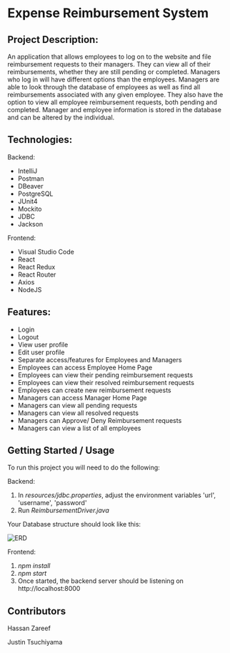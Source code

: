 # Expense Reimbursement System

## Project Description:

An application that allows employees to log on to the website and file reimbursement requests to their managers. They can view all of their reimbursements, whether they are still pending or completed. Managers who log in will have different options than the employees. Managers are able to look through the database of employees as well as find all reimbursements associated with any given employee. They also have the option to view all employee reimbursement requests, both pending and completed. Manager and employee information is stored in the database and can be altered by the individual.

## Technologies:

Backend:
* IntelliJ
* Postman
* DBeaver
* PostgreSQL
* JUnit4
* Mockito
* JDBC
* Jackson

Frontend:
* Visual Studio Code
* React
* React Redux
* React Router
* Axios
* NodeJS

## Features:
* Login
* Logout
* View user profile
* Edit user profile
* Separate access/features for Employees and Managers
* Employees can access Employee Home Page
* Employees can view their pending reimbursement requests
* Employees can view their resolved reimbursement requests
* Employees can create new reimbursement requests
* Managers can access Manager Home Page
* Managers can view all pending requests
* Managers can view all resolved requests
* Managers can Approve/ Deny Reimbursement requests
* Managers can view a list of all employees

## Getting Started / Usage
To run this project you will need to do the following:

Backend:

1. In *resources/jdbc.properties*, adjust the environment variables 'url', 'username', 'password'
2. Run *ReimbursementDriver.java*

Your Database structure should look like this:

![ERD](https://user-images.githubusercontent.com/37488788/172697207-e4ca0ea6-4fb9-4f82-b54c-f5ed45468344.PNG)

Frontend:

1. *npm install*
2. *npm start* 
3. Once started, the backend server should be listening on http://localhost:8000

## Contributors

Hassan Zareef

Justin Tsuchiyama

